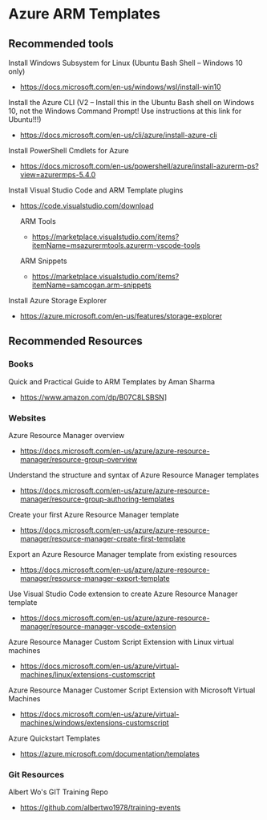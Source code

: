 # Azure ARM Templates

## Recommended tools
 
Install Windows Subsystem for Linux (Ubuntu Bash Shell – Windows 10 only) 

* https://docs.microsoft.com/en-us/windows/wsl/install-win10

Install the Azure CLI (V2 – Install this in the Ubuntu Bash shell on Windows 10, not the Windows Command Prompt!  Use instructions at this link for Ubuntu!!!)

* https://docs.microsoft.com/en-us/cli/azure/install-azure-cli

Install PowerShell Cmdlets for Azure

* https://docs.microsoft.com/en-us/powershell/azure/install-azurerm-ps?view=azurermps-5.4.0

Install Visual Studio Code and ARM Template plugins

* https://code.visualstudio.com/download

	ARM Tools
	
	* https://marketplace.visualstudio.com/items?itemName=msazurermtools.azurerm-vscode-tools
	
	ARM Snippets
	
	*  https://marketplace.visualstudio.com/items?itemName=samcogan.arm-snippets

Install Azure Storage Explorer

* https://azure.microsoft.com/en-us/features/storage-explorer

## Recommended Resources

### Books
Quick and Practical Guide to ARM Templates by Aman Sharma
 
* https://www.amazon.com/dp/B07C8LSBSN]

### Websites
Azure Resource Manager overview  

* https://docs.microsoft.com/en-us/azure/azure-resource-manager/resource-group-overview

Understand the structure and syntax of Azure Resource Manager templates

* https://docs.microsoft.com/en-us/azure/azure-resource-manager/resource-group-authoring-templates

Create your first Azure Resource Manager template 

* https://docs.microsoft.com/en-us/azure/azure-resource-manager/resource-manager-create-first-template

Export an Azure Resource Manager template from existing resources 

* https://docs.microsoft.com/en-us/azure/azure-resource-manager/resource-manager-export-template

Use Visual Studio Code extension to create Azure Resource Manager template 

* https://docs.microsoft.com/en-us/azure/azure-resource-manager/resource-manager-vscode-extension

Azure Resource Manager Custom Script Extension with Linux virtual machines

* https://docs.microsoft.com/en-us/azure/virtual-machines/linux/extensions-customscript

Azure Resource Manager Customer Script Extension with Microsoft Virtual Machines

* https://docs.microsoft.com/en-us/azure/virtual-machines/windows/extensions-customscript

Azure Quickstart Templates 

* https://azure.microsoft.com/documentation/templates

### Git Resources
Albert Wo's GIT Training Repo

* https://github.com/albertwo1978/training-events